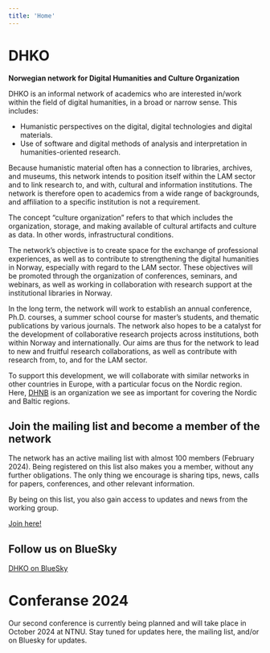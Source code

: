 ```yaml
---
title: 'Home'
---
```

# DHKO
**Norwegian network for Digital Humanities and Culture Organization**

DHKO is an informal network of academics who are interested in/work within the field of digital humanities, in a broad or narrow sense. This includes:

-	Humanistic perspectives on the digital, digital technologies and digital materials.
-	Use of software and digital methods of analysis and interpretation in humanities-oriented research.

  
Because humanistic material often has a connection to libraries, archives, and museums, this network intends to position itself within the LAM sector and to link research to, and with, cultural and information institutions. The network is therefore open to academics from a wide range of backgrounds, and affiliation to a specific institution is not a requirement.

The concept “culture organization” refers to that which includes the organization, storage, and making available of cultural artifacts and culture as data. In other words, infrastructural conditions.

The network’s objective is to create space for the exchange of professional experiences, as well as to contribute to strengthening the digital humanities in Norway, especially with regard to the LAM sector. These objectives will be promoted through the organization of conferences, seminars, and webinars, as well as working in collaboration with research support at the institutional libraries in Norway.

In the long term, the network will work to establish an annual conference, Ph.D. courses, a summer school course for master’s students, and thematic publications by various journals. The network also hopes to be a catalyst for the development of collaborative research projects across institutions, both within Norway and internationally. Our aims are thus for the network to lead to new and fruitful research collaborations, as well as contribute with research from, to, and for the LAM sector.

To support this development, we will collaborate with similar networks in other countries in Europe, with a particular focus on the Nordic region. Here, [DHNB](https://dhnb.eu/) is an organization we see as important for covering the Nordic and Baltic regions.

## Join the mailing list and become a member of the network

The network has an active mailing list with almost 100 members (February 2024). Being registered on this list also makes you a member, without any further obligations. The only thing we encourage is sharing tips, news, calls for papers, conferences, and other relevant information.

By being on this list, you also gain access to updates and news from the working group.

[Join here!](https://gaggle.email/join/dhko.list@dhko.no) 

## Follow us on BlueSky
[DHKO on BlueSky](https://bsky.app/profile/did:plc:eo26qkto3fp3fszvhuwothov)


# Conferanse 2024 

Our second conference is currently being planned and will take place in October 2024 at NTNU. Stay tuned for updates here, the mailing list, and/or on Bluesky for updates.

